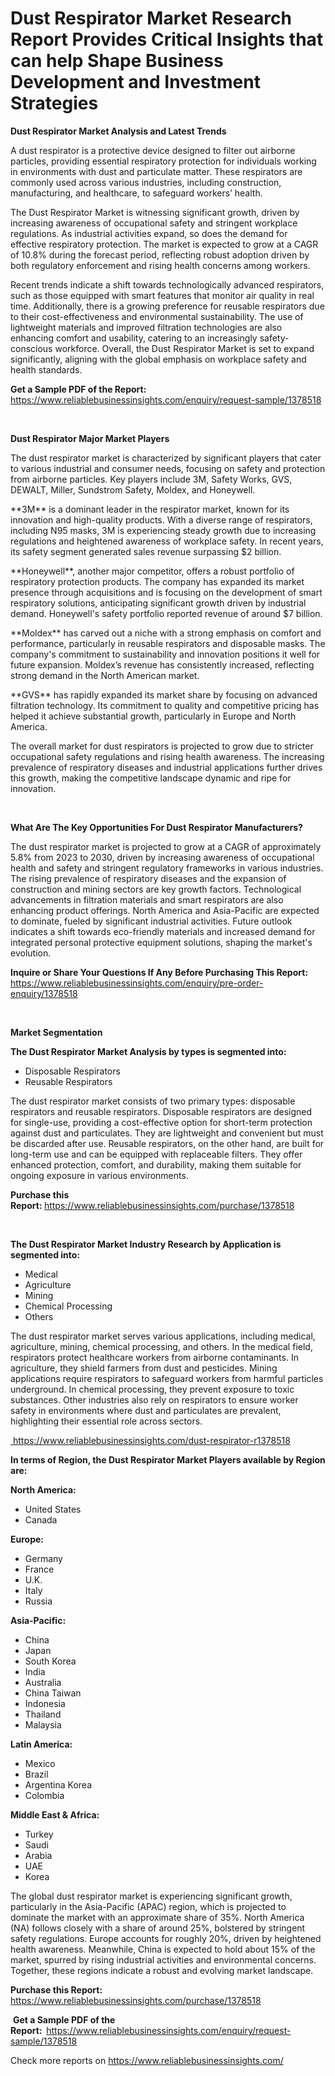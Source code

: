 <p><h1>Dust Respirator Market Research Report Provides Critical Insights that can help Shape Business Development and Investment Strategies</h1></p><p><strong>Dust Respirator Market Analysis and Latest Trends</strong></p>
<p><p>A dust respirator is a protective device designed to filter out airborne particles, providing essential respiratory protection for individuals working in environments with dust and particulate matter. These respirators are commonly used across various industries, including construction, manufacturing, and healthcare, to safeguard workers’ health.</p><p>The Dust Respirator Market is witnessing significant growth, driven by increasing awareness of occupational safety and stringent workplace regulations. As industrial activities expand, so does the demand for effective respiratory protection. The market is expected to grow at a CAGR of 10.8% during the forecast period, reflecting robust adoption driven by both regulatory enforcement and rising health concerns among workers.</p><p>Recent trends indicate a shift towards technologically advanced respirators, such as those equipped with smart features that monitor air quality in real time. Additionally, there is a growing preference for reusable respirators due to their cost-effectiveness and environmental sustainability. The use of lightweight materials and improved filtration technologies are also enhancing comfort and usability, catering to an increasingly safety-conscious workforce. Overall, the Dust Respirator Market is set to expand significantly, aligning with the global emphasis on workplace safety and health standards.</p></p>
<p><strong>Get a Sample PDF of the Report:&nbsp;</strong> <a href="https://www.reliablebusinessinsights.com/enquiry/request-sample/1378518?utm_campaign=2199&utm_medium=2&utm_source=Github&utm_content=ia&utm_term=05022025&utm_id=dust-respirator">https://www.reliablebusinessinsights.com/enquiry/request-sample/1378518</a></p>
<p>&nbsp;</p>
<p><strong>Dust Respirator Major Market Players</strong></p>
<p><p>The dust respirator market is characterized by significant players that cater to various industrial and consumer needs, focusing on safety and protection from airborne particles. Key players include 3M, Safety Works, GVS, DEWALT, Miller, Sundstrom Safety, Moldex, and Honeywell.</p><p>**3M** is a dominant leader in the respirator market, known for its innovation and high-quality products. With a diverse range of respirators, including N95 masks, 3M is experiencing steady growth due to increasing regulations and heightened awareness of workplace safety. In recent years, its safety segment generated sales revenue surpassing $2 billion.</p><p>**Honeywell**, another major competitor, offers a robust portfolio of respiratory protection products. The company has expanded its market presence through acquisitions and is focusing on the development of smart respiratory solutions, anticipating significant growth driven by industrial demand. Honeywell's safety portfolio reported revenue of around $7 billion.</p><p>**Moldex** has carved out a niche with a strong emphasis on comfort and performance, particularly in reusable respirators and disposable masks. The company's commitment to sustainability and innovation positions it well for future expansion. Moldex’s revenue has consistently increased, reflecting strong demand in the North American market.</p><p>**GVS** has rapidly expanded its market share by focusing on advanced filtration technology. Its commitment to quality and competitive pricing has helped it achieve substantial growth, particularly in Europe and North America.</p><p>The overall market for dust respirators is projected to grow due to stricter occupational safety regulations and rising health awareness. The increasing prevalence of respiratory diseases and industrial applications further drives this growth, making the competitive landscape dynamic and ripe for innovation.</p></p>
<p>&nbsp;</p>
<p><strong>What Are The Key Opportunities For Dust Respirator Manufacturers?</strong></p>
<p><p>The dust respirator market is projected to grow at a CAGR of approximately 5.8% from 2023 to 2030, driven by increasing awareness of occupational health and safety and stringent regulatory frameworks in various industries. The rising prevalence of respiratory diseases and the expansion of construction and mining sectors are key growth factors. Technological advancements in filtration materials and smart respirators are also enhancing product offerings. North America and Asia-Pacific are expected to dominate, fueled by significant industrial activities. Future outlook indicates a shift towards eco-friendly materials and increased demand for integrated personal protective equipment solutions, shaping the market's evolution.</p></p>
<p><strong>Inquire or Share Your Questions If Any Before Purchasing This Report:</strong> <a href="https://www.reliablebusinessinsights.com/enquiry/pre-order-enquiry/1378518?utm_campaign=2199&utm_medium=2&utm_source=Github&utm_content=ia&utm_term=05022025&utm_id=dust-respirator">https://www.reliablebusinessinsights.com/enquiry/pre-order-enquiry/1378518</a></p>
<p>&nbsp;</p>
<p><strong>Market Segmentation</strong></p>
<p><strong>The Dust Respirator Market Analysis by types is segmented into:</strong></p>
<p><ul><li>Disposable Respirators</li><li>Reusable Respirators</li></ul></p>
<p><p>The dust respirator market consists of two primary types: disposable respirators and reusable respirators. Disposable respirators are designed for single-use, providing a cost-effective option for short-term protection against dust and particulates. They are lightweight and convenient but must be discarded after use. Reusable respirators, on the other hand, are built for long-term use and can be equipped with replaceable filters. They offer enhanced protection, comfort, and durability, making them suitable for ongoing exposure in various environments.</p></p>
<p><strong>Purchase this Report:&nbsp;</strong><a href="https://www.reliablebusinessinsights.com/purchase/1378518?utm_campaign=2199&utm_medium=2&utm_source=Github&utm_content=ia&utm_term=05022025&utm_id=dust-respirator">https://www.reliablebusinessinsights.com/purchase/1378518</a></p>
<p>&nbsp;</p>
<p><strong>The Dust Respirator Market Industry Research by Application is segmented into:</strong></p>
<p><ul><li>Medical</li><li>Agriculture</li><li>Mining</li><li>Chemical Processing</li><li>Others</li></ul></p>
<p><p>The dust respirator market serves various applications, including medical, agriculture, mining, chemical processing, and others. In the medical field, respirators protect healthcare workers from airborne contaminants. In agriculture, they shield farmers from dust and pesticides. Mining applications require respirators to safeguard workers from harmful particles underground. In chemical processing, they prevent exposure to toxic substances. Other industries also rely on respirators to ensure worker safety in environments where dust and particulates are prevalent, highlighting their essential role across sectors.</p></p>
<p><a href="https://www.reliablebusinessinsights.com/dust-respirator-r1378518?utm_campaign=2199&utm_medium=2&utm_source=Github&utm_content=ia&utm_term=05022025&utm_id=dust-respirator">&nbsp;https://www.reliablebusinessinsights.com/dust-respirator-r1378518</a></p>
<p><strong>In terms of Region, the Dust Respirator Market Players available by Region are:</strong></p>
<p>
    <p> <strong> North America: </strong>
        <ul>
            <li>United States</li>
            <li>Canada</li>
        </ul>
        </p> 
    <p> <strong> Europe: </strong>
        <ul>
            <li>Germany</li>
            <li>France</li>
            <li>U.K.</li>
            <li>Italy</li>
            <li>Russia</li>
        </ul>
        </p> 
    <p> <strong> Asia-Pacific: </strong>
        <ul>
            <li>China</li>
            <li>Japan</li>
            <li>South Korea</li>
            <li>India</li>
            <li>Australia</li>
            <li>China Taiwan</li>
            <li>Indonesia</li>
            <li>Thailand</li>
            <li>Malaysia</li>
        </ul>
        </p> 
    <p> <strong> Latin America: </strong>
        <ul>
            <li>Mexico</li>
            <li>Brazil</li>
            <li>Argentina Korea</li>
            <li>Colombia</li>
        </ul>
        </p> 
    <p> <strong> Middle East & Africa: </strong>
        <ul>
            <li>Turkey</li>
            <li>Saudi</li>
            <li>Arabia</li>
            <li>UAE</li>
            <li>Korea</li>
        </ul>
    </p>
    </p>
<p><p>The global dust respirator market is experiencing significant growth, particularly in the Asia-Pacific (APAC) region, which is projected to dominate the market with an approximate share of 35%. North America (NA) follows closely with a share of around 25%, bolstered by stringent safety regulations. Europe accounts for roughly 20%, driven by heightened health awareness. Meanwhile, China is expected to hold about 15% of the market, spurred by rising industrial activities and environmental concerns. Together, these regions indicate a robust and evolving market landscape.</p></p>
<p><strong>Purchase this Report: </strong><a href="https://www.reliablebusinessinsights.com/purchase/1378518?utm_campaign=2199&utm_medium=2&utm_source=Github&utm_content=ia&utm_term=05022025&utm_id=dust-respirator">https://www.reliablebusinessinsights.com/purchase/1378518</a></p>
<p>&nbsp;<strong>Get a Sample PDF of the Report:&nbsp;&nbsp;</strong><a href="https://www.reliablebusinessinsights.com/enquiry/request-sample/1378518?utm_campaign=2199&utm_medium=2&utm_source=Github&utm_content=ia&utm_term=05022025&utm_id=dust-respirator">https://www.reliablebusinessinsights.com/enquiry/request-sample/1378518</a></p>
<p><strong></strong></p>
<p>Check more reports on <a href="https://www.reliablebusinessinsights.com/?utm_campaign=2199&utm_medium=2&utm_source=Github&utm_content=ia&utm_term=05022025&utm_id=dust-respirator">https://www.reliablebusinessinsights.com/</a></p>